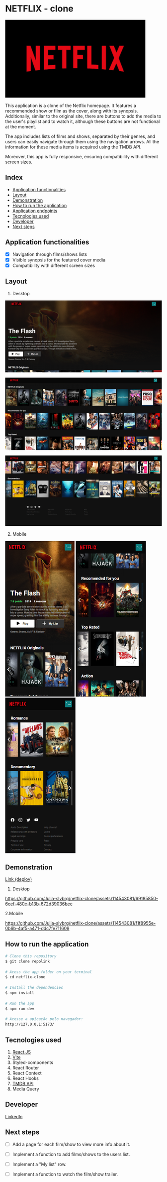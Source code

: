 # NETFLIX - clone

<!-- ![NETFLIX](./src/assets/netflix-logo.png) -->
<img src="./src/assets/netflix-logo.png" alt="NETFLIX logo" height=250px>

This application is a clone of the Netflix homepage. It features a recommended show or film as the cover, along with its synopsis. Additionally, similar to the original site, there are buttons to add the media to the user's playlist and to watch it, although these buttons are not functional at the moment.

The app includes lists of films and shows, separated by their genres, and users can easily navigate through them using the navigation arrows. All the information for these media items is acquired using the TMDB API.

Moreover, this app is fully responsive, ensuring compatibility with different screen sizes.

## Index
- <a href="#functionalities">Application functionalities</a>
- <a href="#layout">Layout</a>
- <a href="#demonstration">Demonstration</a>
- <a href="#run">How to run the application</a>
- <a href="#endpoints">Application endpoints</a>
- <a href="#tecnologies-used">Tecnologies used</a>
- <a href="#developer">Developer</a>
- <a href="#next-steps">Next steps</a>

## Application functionalities
 - [x]  Navigation through films/shows lists  
 - [x]  Visible synopsis for the featured cover media
 - [x]  Compatibility with different screen sizes

## Layout
1. Desktop

![Cover](./src/assets/readme/featured-film-cover.png)

![List Row](./src/assets/readme/list-row.png)

![Footer](./src/assets/readme/footer.png)

2. Mobile

<img src="./src/assets/readme/mobile/cover-mobile.png" alt="Cover-mobile" height=500px>
<img src="./src/assets/readme/mobile/list-rows.png" alt="Film rows" height=500px>
<img src="./src/assets/readme/mobile/list-rows-footer.png" alt="Rows footer" height=500px>

## Demonstration

[Link (deploy)](https://aback-knot.surge.sh/)

1. Desktop

https://github.com/Julia-slvbrg/netflix-clone/assets/114543081/69185850-6cef-480c-b13b-672d39036bec

2.Mobile

https://github.com/Julia-slvbrg/netflix-clone/assets/114543081/f1f8955e-0b6b-4af5-a471-ddc7fe711609


## How to run the application
```bash
# Clone this repository
$ git clone repolink

# Acess the app folder on your terminal
$ cd netflix-clone

# Install the dependencies
$ npm install

# Run the app 
$ npm run dev

# Acesse a apicação pelo navegador:
http://127.0.0.1:5173/
```

## Tecnologies used
1. [React JS](https://react.dev/)
2. [Vite](https://vitejs.dev/)
3. Styled-components
4. React Router
5. React Context
6. React Hooks
7. [TMDB API](https://developer.themoviedb.org/docs)
8. Media Query

## Developer
[LinkedIn](https://www.linkedin.com/in/julia-silva-borges/)

## Next steps
 - [ ] Add a page for each film/show to view more info about it.
 - [ ] Implement a function to add films/shows to the users list.
  - [ ] Implement a "My list" row.
  - [ ] Implement a function to watch the film/show trailer.
  
